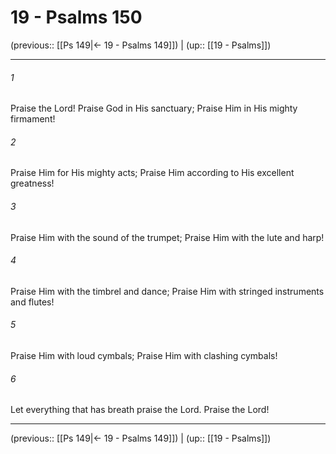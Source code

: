 # 19 - Psalms 150

(previous:: [[Ps 149|← 19 - Psalms 149]]) | (up:: [[19 - Psalms]])

***


###### 1 
Praise the Lord! Praise God in His sanctuary; Praise Him in His mighty firmament! 

###### 2 
Praise Him for His mighty acts; Praise Him according to His excellent greatness! 

###### 3 
Praise Him with the sound of the trumpet; Praise Him with the lute and harp! 

###### 4 
Praise Him with the timbrel and dance; Praise Him with stringed instruments and flutes! 

###### 5 
Praise Him with loud cymbals; Praise Him with clashing cymbals! 

###### 6 
Let everything that has breath praise the Lord. Praise the Lord!

***

(previous:: [[Ps 149|← 19 - Psalms 149]]) | (up:: [[19 - Psalms]])
